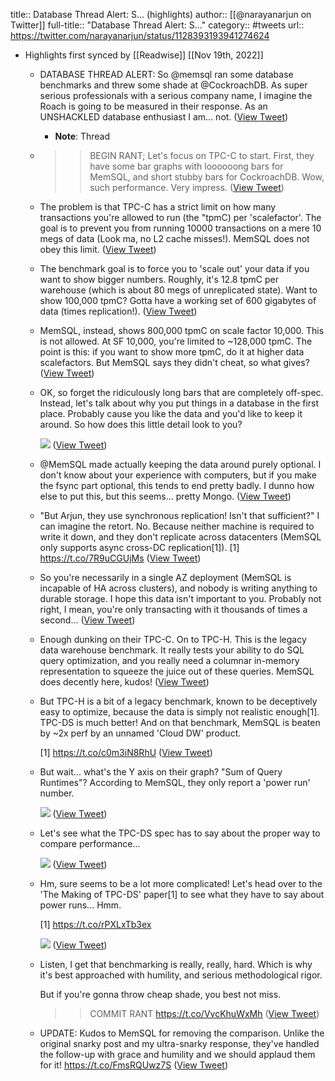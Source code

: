 title:: Database Thread Alert: S... (highlights)
author:: [[@narayanarjun on Twitter]]
full-title:: "Database Thread Alert: S..."
category:: #tweets
url:: https://twitter.com/narayanarjun/status/1128393193941274624

- Highlights first synced by [[Readwise]] [[Nov 19th, 2022]]
	- DATABASE THREAD ALERT: So @memsql ran some database benchmarks and threw some shade at @CockroachDB. As super serious professionals with a serious company name, I imagine the Roach is going to be measured in their response. As an UNSHACKLED database enthusiast I am... not. ([View Tweet](https://twitter.com/narayanarjun/status/1128393193941274624))
		- **Note**: Thread
	- >> BEGIN RANT;
	  Let's focus on TPC-C to start. First, they have some bar graphs with loooooong bars for MemSQL, and short stubby bars for CockroachDB. Wow, such performance. Very impress. ([View Tweet](https://twitter.com/narayanarjun/status/1128393194822164480))
	- The problem is that TPC-C has a strict limit on how many transactions you're allowed to run (the "tpmC) per 'scalefactor'. The goal is to prevent you from running 10000 transactions on a mere 10 megs of data (Look ma, no L2 cache misses!). MemSQL does not obey this limit. ([View Tweet](https://twitter.com/narayanarjun/status/1128393195866460161))
	- The benchmark goal is to force you to 'scale out' your data if you want to show bigger numbers. Roughly, it's 12.8 tpmC per warehouse (which is about 80 megs of unreplicated state). Want to show 100,000 tpmC? Gotta have a working set of 600 gigabytes of data (times replication!). ([View Tweet](https://twitter.com/narayanarjun/status/1128393196705386496))
	- MemSQL, instead, shows 800,000 tpmC on scale factor 10,000. This is not allowed. At SF 10,000, you're limited to ~128,000 tpmC. The point is this: if you want to show more tpmC, do it at higher data scalefactors.
	  But MemSQL says they didn't cheat, so what gives? ([View Tweet](https://twitter.com/narayanarjun/status/1128393197451976704))
	- OK, so forget the ridiculously long bars that are completely off-spec. Instead, let's talk about why you put things in a database in the first place. Probably cause you like the data and you'd like to keep it around. So how does this little detail look to you? 
	  
	  ![](https://pbs.twimg.com/media/D6jDyWWXsAAvST1.png) ([View Tweet](https://twitter.com/narayanarjun/status/1128393198219427840))
	- @MemSQL made actually keeping the data around purely optional. I don't know about your experience with computers, but if you make the fsync part optional, this tends to end pretty badly. I dunno how else to put this, but this seems... pretty Mongo. ([View Tweet](https://twitter.com/narayanarjun/status/1128393199943344129))
	- "But Arjun, they use synchronous replication! Isn't that sufficient?" I can imagine the retort. No. Because neither machine is required to write it down, and they don't replicate across datacenters (MemSQL only supports async cross-DC replication[1]).
	  [1] https://t.co/7R9uCGUjMs ([View Tweet](https://twitter.com/narayanarjun/status/1128393200857751553))
	- So you're necessarily in a single AZ deployment (MemSQL is incapable of HA across clusters), and nobody is writing anything to durable storage. I hope this data isn't important to you. Probably not right, I mean, you're only transacting with it thousands of times a second... ([View Tweet](https://twitter.com/narayanarjun/status/1128393201746874368))
	- Enough dunking on their TPC-C. On to TPC-H. This is the legacy data warehouse benchmark. It really tests your ability to do SQL query optimization, and you really need a columnar in-memory representation to squeeze the juice out of these queries. MemSQL does decently here, kudos! ([View Tweet](https://twitter.com/narayanarjun/status/1128393202489266177))
	- But TPC-H is a bit of a legacy benchmark, known to be deceptively easy to optimize, because the data is simply not realistic enough[1]. TPC-DS is much better! And on that benchmark, MemSQL is beaten by ~2x perf by an unnamed 'Cloud DW' product.
	  
	  [1] https://t.co/c0m3iN8RhU ([View Tweet](https://twitter.com/narayanarjun/status/1128393203273687040))
	- But wait... what's the Y axis on their graph? "Sum of Query Runtimes"? According to MemSQL, they only report a 'power run' number. 
	  
	  ![](https://pbs.twimg.com/media/D6jXxh4WAAIme5D.png) ([View Tweet](https://twitter.com/narayanarjun/status/1128393204305362944))
	- Let's see what the TPC-DS spec has to say about the proper way to compare performance... 
	  
	  ![](https://pbs.twimg.com/media/D6jaPmqXoAADmaq.jpg) ([View Tweet](https://twitter.com/narayanarjun/status/1128393206557814784))
	- Hm, sure seems to be a lot more complicated! Let's head over to the 'The Making of TPC-DS' paper[1] to see what they have to say about power runs... Hmm.
	  
	  [1] https://t.co/rPXLxTb3ex 
	  
	  ![](https://pbs.twimg.com/media/D6jaJaaXsAAHva2.jpg) ([View Tweet](https://twitter.com/narayanarjun/status/1128393208923398147))
	- Listen, I get that benchmarking is really, really, hard. Which is why it's best approached with humility, and serious methodological rigor.
	  
	  But if you're gonna throw cheap shade, you best not miss.
	  >> COMMIT RANT https://t.co/VvcKhuWxMh ([View Tweet](https://twitter.com/narayanarjun/status/1128393210701676547))
	- UPDATE: Kudos to MemSQL for removing the comparison. Unlike the original snarky post and my ultra-snarky response, they've handled the follow-up with grace and humility and we should applaud them for it!
	  https://t.co/FmsRQUwz7S ([View Tweet](https://twitter.com/narayanarjun/status/1129171608088842240))